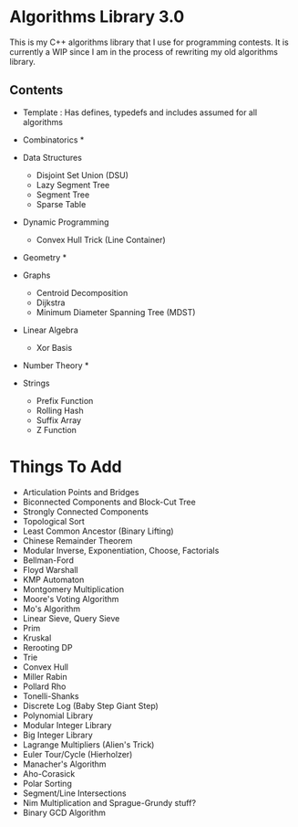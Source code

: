 # Algorithms Library 3.0

This is my C++ algorithms library that I use for programming contests. It is currently a WIP since I am in the process of rewriting my old algorithms library. 

## Contents

* Template : Has defines, typedefs and includes assumed for all algorithms

* Combinatorics
    * 
* Data Structures
    * Disjoint Set Union (DSU)
    * Lazy Segment Tree
    * Segment Tree
    * Sparse Table
* Dynamic Programming
    * Convex Hull Trick (Line Container)
* Geometry
    *
* Graphs
    * Centroid Decomposition
    * Dijkstra
    * Minimum Diameter Spanning Tree (MDST)
* Linear Algebra
    * Xor Basis
* Number Theory
    * 
* Strings
    * Prefix Function
    * Rolling Hash
    * Suffix Array
    * Z Function

# Things To Add 
* Articulation Points and Bridges
* Biconnected Components and Block-Cut Tree
* Strongly Connected Components
* Topological Sort
* Least Common Ancestor (Binary Lifting)
* Chinese Remainder Theorem
* Modular Inverse, Exponentiation, Choose, Factorials
* Bellman-Ford
* Floyd Warshall
* KMP Automaton
* Montgomery Multiplication
* Moore's Voting Algorithm
* Mo's Algorithm
* Linear Sieve, Query Sieve
* Prim
* Kruskal
* Rerooting DP
* Trie
* Convex Hull
* Miller Rabin
* Pollard Rho
* Tonelli-Shanks
* Discrete Log (Baby Step Giant Step)
* Polynomial Library
* Modular Integer Library
* Big Integer Library
* Lagrange Multipliers (Alien's Trick)
* Euler Tour/Cycle (Hierholzer)
* Manacher's Algorithm
* Aho-Corasick
* Polar Sorting
* Segment/Line Intersections
* Nim Multiplication and Sprague-Grundy stuff?
* Binary GCD Algorithm

